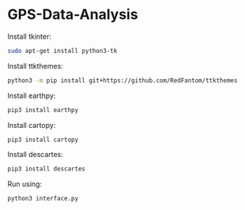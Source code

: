 # GPS-Data-Analysis
Install tkinter:
```bash
sudo apt-get install python3-tk
```

Install ttkthemes:
```bash
python3 -m pip install git+https://github.com/RedFantom/ttkthemes
```
Install earthpy:
```bash
pip3 install earthpy
```
Install cartopy:
```bash
pip3 install cartopy
```
Install descartes:
```bash
pip3 install descartes
```

Run using:
```bash
python3 interface.py
```
